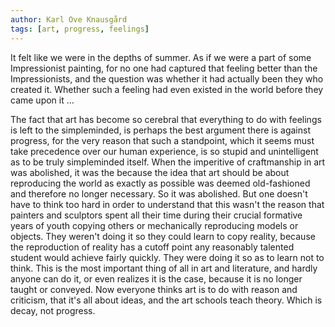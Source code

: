 ```yaml
---
author: Karl Ove Knausgård
tags: [art, progress, feelings]
---
```

It felt like we were in the depths of summer. As if we were a part of some Impressionist painting, for no one had captured that feeling better than the Impressionists, and the question was whether it had actually been they who created it. Whether such a feeling had even existed in the world before they came upon it ...

The fact that art has become so cerebral that everything to do with feelings is left to the simpleminded, is perhaps the best argument there is against progress, for the very reason that such a standpoint, which it seems must take precedence over our human experience, is so stupid and unintelligent as to be truly simpleminded itself. When the imperitive of craftmanship in art was abolished, it was the because the idea that art should be about reproducing the world as exactly as possible was deemed old-fashioned and therefore no longer necessary. So it was abolished. But one doesn't have to think too hard in order to understand that this wasn't the reason that painters and sculptors spent all their time during their crucial formative years of youth copying others or mechanically reproducing models or objects. They weren't doing it so they could learn to copy reality, because the reproduction of reality has a cutoff point any reasonably talented student would achieve fairly quickly. They were doing it so as to learn not to think. This is the most important thing of all in art and literature, and hardly anyone can do it, or even realizes it is the case, because it is no longer taught or conveyed. Now everyone thinks art is to do with reason and criticism, that it's all about ideas, and the art schools teach theory. Which is decay, not progress.